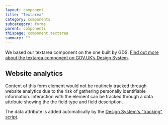 ```yaml
---
layout: component
title: "Textarea"
category: components
subcategory: forms
parent: components
thispage: component.textarea
summary: ""
---
```

We based our textarea component on the one built by GDS. [Find out more about the textarea component on GOV.UK’s Design System](https://design-system.service.gov.uk/components/textarea/).

## Website analytics

Content of this form element would not be routinely tracked through website analytics due to the risk of gathering personally identifiable information. Interaction with the element can be tracked through a data attribute showing the the field type and field description.

The data attribute is added automatically by the [Design System's "tracking" script](/get-started/tracking/#text-input).
